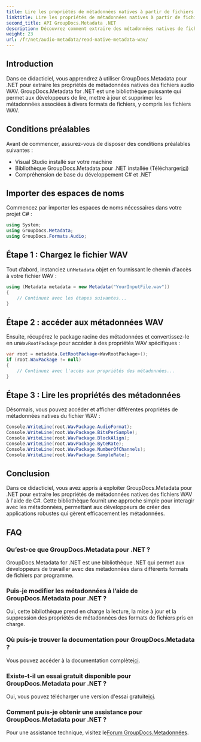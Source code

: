 ```yaml
---
title: Lire les propriétés de métadonnées natives à partir de fichiers WAV dans .NET
linktitle: Lire les propriétés de métadonnées natives à partir de fichiers WAV dans .NET
second_title: API GroupDocs.Metadata .NET
description: Découvrez comment extraire des métadonnées natives de fichiers WAV à l'aide de GroupDocs.Metadata pour .NET. Tutoriel C# simple pour lire les propriétés du fichier WAV.
weight: 23
url: /fr/net/audio-metadata/read-native-metadata-wav/
---
```

## Introduction
Dans ce didacticiel, vous apprendrez à utiliser GroupDocs.Metadata pour .NET pour extraire les propriétés de métadonnées natives des fichiers audio WAV. GroupDocs.Metadata for .NET est une bibliothèque puissante qui permet aux développeurs de lire, mettre à jour et supprimer les métadonnées associées à divers formats de fichiers, y compris les fichiers WAV.
## Conditions préalables
Avant de commencer, assurez-vous de disposer des conditions préalables suivantes :
- Visual Studio installé sur votre machine
-  Bibliothèque GroupDocs.Metadata pour .NET installée (Télécharger[ici](https://releases.groupdocs.com/metadata/net/))
- Compréhension de base du développement C# et .NET

## Importer des espaces de noms
Commencez par importer les espaces de noms nécessaires dans votre projet C# :
```csharp
using System;
using GroupDocs.Metadata;
using GroupDocs.Formats.Audio;
```
## Étape 1 : Chargez le fichier WAV
 Tout d’abord, instanciez un`Metadata` objet en fournissant le chemin d'accès à votre fichier WAV :
```csharp
using (Metadata metadata = new Metadata("YourInputFile.wav"))
{
    // Continuez avec les étapes suivantes...
}
```
## Étape 2 : accéder aux métadonnées WAV
 Ensuite, récupérez le package racine des métadonnées et convertissez-le en un`WavRootPackage` pour accéder à des propriétés WAV spécifiques :
```csharp
var root = metadata.GetRootPackage<WavRootPackage>();
if (root.WavPackage != null)
{
    // Continuez avec l'accès aux propriétés des métadonnées...
}
```
## Étape 3 : Lire les propriétés des métadonnées
Désormais, vous pouvez accéder et afficher différentes propriétés de métadonnées natives du fichier WAV :
```csharp
Console.WriteLine(root.WavPackage.AudioFormat);
Console.WriteLine(root.WavPackage.BitsPerSample);
Console.WriteLine(root.WavPackage.BlockAlign);
Console.WriteLine(root.WavPackage.ByteRate);
Console.WriteLine(root.WavPackage.NumberOfChannels);
Console.WriteLine(root.WavPackage.SampleRate);
```

## Conclusion
Dans ce didacticiel, vous avez appris à exploiter GroupDocs.Metadata pour .NET pour extraire les propriétés de métadonnées natives des fichiers WAV à l'aide de C#. Cette bibliothèque fournit une approche simple pour interagir avec les métadonnées, permettant aux développeurs de créer des applications robustes qui gèrent efficacement les métadonnées.

## FAQ
### Qu’est-ce que GroupDocs.Metadata pour .NET ?
GroupDocs.Metadata for .NET est une bibliothèque .NET qui permet aux développeurs de travailler avec des métadonnées dans différents formats de fichiers par programme.
### Puis-je modifier les métadonnées à l’aide de GroupDocs.Metadata pour .NET ?
Oui, cette bibliothèque prend en charge la lecture, la mise à jour et la suppression des propriétés de métadonnées des formats de fichiers pris en charge.
### Où puis-je trouver la documentation pour GroupDocs.Metadata ?
 Vous pouvez accéder à la documentation complète[ici](https://tutorials.groupdocs.com/metadata/net/).
### Existe-t-il un essai gratuit disponible pour GroupDocs.Metadata pour .NET ?
 Oui, vous pouvez télécharger une version d'essai gratuite[ici](https://releases.groupdocs.com/).
### Comment puis-je obtenir une assistance pour GroupDocs.Metadata pour .NET ?
 Pour une assistance technique, visitez le[Forum GroupDocs.Metadonnées](https://forum.groupdocs.com/c/metadata/14).